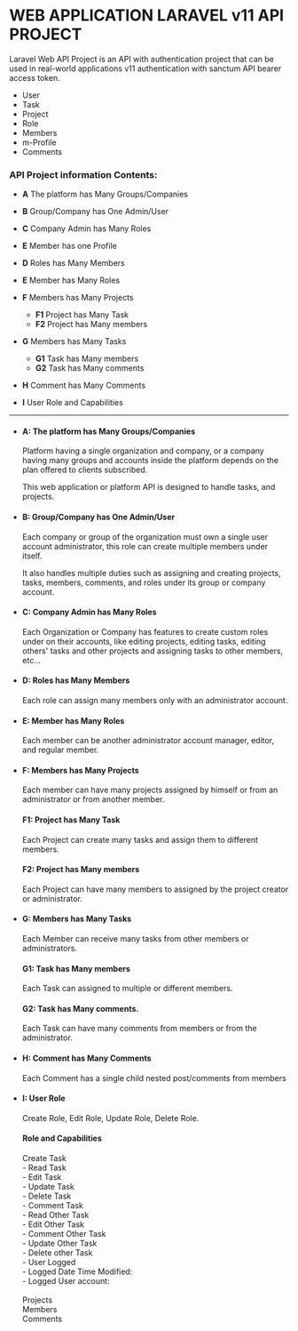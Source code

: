 # WEB APPLICATION LARAVEL v11 API PROJECT
Laravel Web API Project is an API with authentication project that can be used in real-world applications v11 authentication with sanctum API bearer access token. 
 - User
 - Task
 - Project
 - Role
 - Members
 - m-Profile
 - Comments

<div>
 <h3>API Project information Contents:</h3> 
</div> 

 - <strong>A</strong> The platform has Many Groups/Companies
 - <strong>B</strong> Group/Company has One Admin/User
 - <strong>C</strong> Company Admin has Many Roles
    

 - <strong>E</strong> Member has one Profile
 - <strong>D</strong> Roles has Many Members
 - <strong>E</strong> Member has Many Roles 
 - <strong>F</strong> Members has Many Projects
   - <strong>F1</strong> Project has Many Task
   - <strong>F2</strong> Project has Many members

 - <strong>G</strong> Members has Many Tasks 
    - <strong>G1</strong> Task has Many members   
    - <strong>G2</strong> Task has Many comments
 - <strong>H</strong> Comment has Many Comments
 - <strong>I</strong> User Role and Capabilities  
<hr />

 - <div>
    <h4>A: The platform has Many Groups/Companies</h4>
    <p>Platform having a single organization and company, or a company having many groups and accounts inside the platform depends on the plan offered to clients subscribed.</p>
    <p>This web application or platform API is designed to handle tasks, and projects.</p>
   </div>
 - <div>
    <h4>B: Group/Company has One Admin/User</h4>
    <p>Each company or group of the organization must own a single user account administrator, this role can create multiple members under itself. </p>
    <p>It also handles multiple duties such as assigning and creating projects, tasks, members, comments, and roles under its group or company account.</p>
   </div>   
 - <div>
    <h4>C: Company Admin has Many Roles</h4>
    <p>Each Organization or Company has features to create custom roles under on their accounts, like editing projects, editing tasks, editing others' tasks and other projects and assigning tasks to other members, etc...</p>
   </div>  
 - <div>
    <h4>D: Roles has Many Members</h4>
    <p>Each role can assign many members only with an administrator account.</p>
   </div>  
 - <div>
    <h4>E: Member has Many Roles</h4>
    <p>Each member can be another administrator account manager, editor, and regular member.</p>
   </div>
 - <div>
    <h4>F: Members has Many Projects</h4>
    <p>Each member can have many projects assigned by himself or from an administrator or from another member. </p>
      <div>
         <h4>F1: Project has Many Task</h4>
         <p>Each Project can create many tasks and assign them to different members. </p>
         <h4>F2: Project has Many members</h4>
         <p>Each Project can have many members to assigned by the project creator or administrator.</p>   
      </div>
   </div>  
 - <div>
      <h4>G: Members has Many Tasks</h4>
      <p>Each Member can receive many tasks from other members or administrators.</p>   
      <div>
       <h4>G1: Task has Many members</h4> 
       <p>Each Task can assigned to multiple or different members.</p>
       <h4>G2: Task has Many comments.</h4>
       <p>Each Task can have many comments from members or from the administrator.</p>
      </div>
   </div>  
 - <div>
      <h4>H: Comment has Many Comments</h4>
      <p>Each Comment has a single child nested post/comments from members</p>   
   </div>     
 - <div>
    <h4>I: User Role </h4>
    Create Role, Edit Role, Update Role, Delete Role.
    <h4>Role and Capabilities</h4>
    <div>
      Create Task  
      <br> - Read Task
      <br> - Edit Task
      <br> - Update Task
      <br> - Delete Task
      <br> - Comment Task
      <br> - Read Other Task
      <br>- Edit Other Task
      <br>- Comment Other Task
      <br>- Update Other Task
      <br>- Delete other Task
        <div> - User Logged 
        <br>  - Logged Date Time Modified:
        <br>  - Logged User account:
       </div>
   <br>Projects  
   <br>Members
   <br>Comments
   </div>
</div>
